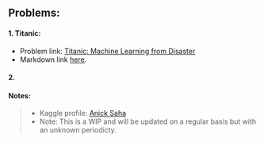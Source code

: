 ## Problems: 

#### 1. Titanic:

- Problem link: [Titanic: Machine Learning from Disaster](https://www.kaggle.com/c/titanic/overview)
- Markdown link [here](https://github.com/anicksaha/kaggle/blob/master/Titanic/Titanic.md).

#### 2. 


#### Notes: 

> - Kaggle profile: [Anick Saha](https://www.kaggle.com/anicksaha)
> - Note: This is a WIP and will be updated on a regular basis but with an unknown periodicty.

